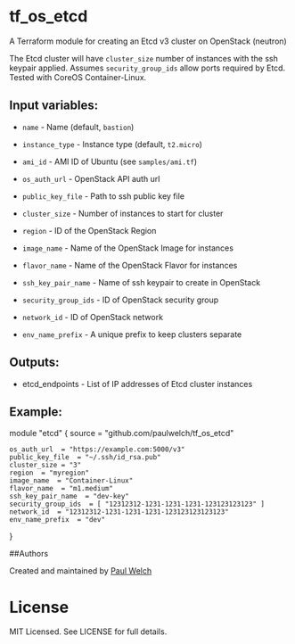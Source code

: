 # tf_os_etcd

A Terraform module for creating an Etcd v3 cluster on OpenStack (neutron)

The Etcd cluster will have `cluster_size` number of instances with the ssh keypair 
applied.  Assumes `security_group_ids` allow ports required by Etcd.  Tested with 
CoreOS Container-Linux.

## Input variables:

  * `name` - Name (default, `bastion`)
  * `instance_type` - Instance type (default, `t2.micro`)
  * `ami_id` - AMI ID of Ubuntu (see `samples/ami.tf`)
  
  * `os_auth_url` - OpenStack API auth url
  * `public_key_file` - Path to ssh public key file
  * `cluster_size` - Number of instances to start for cluster
  * `region` - ID of the OpenStack Region
  * `image_name` - Name of the OpenStack Image for instances
  * `flavor_name` - Name of the OpenStack Flavor for instances
  * `ssh_key_pair_name` - Name of ssh keypair to create in OpenStack
  * `security_group_ids` - ID of OpenStack security group
  * `network_id` - ID of OpenStack network
  * `env_name_prefix` - A unique prefix to keep clusters separate 
 
## Outputs:

  * etcd_endpoints - List of IP addresses of Etcd cluster instances
 
## Example:

  module "etcd" {
    source = "github.com/paulwelch/tf_os_etcd"

    os_auth_url  = "https://example.com:5000/v3"
    public_key_file  = "~/.ssh/id_rsa.pub"
    cluster_size = "3"
    region  = "myregion"
    image_name  = "Container-Linux"
    flavor_name  = "m1.medium"
    ssh_key_pair_name  = "dev-key"
    security_group_ids  = [ "12312312-1231-1231-1231-123123123123" ]
    network_id  = "12312312-1231-1231-1231-123123123123123"
    env_name_prefix  = "dev"
  }
  
##Authors

Created and maintained by [Paul Welch](https://github.com/paulwelch)

# License

MIT Licensed. See LICENSE for full details.
